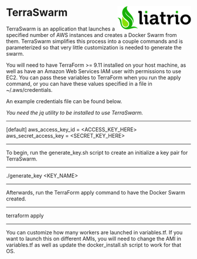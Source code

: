 # **TerraSwarm** <img align="right" src="media/liatrio.png">

TerraSwarm is an application that launches a specified number of AWS instances and creates a Docker Swarm from them. TerraSwarm simplifies this process into a couple commands and is parameterized so that very little customization is needed to generate the swarm.

You will need to have TerraForm >= 9.11 installed on your host machine, as well as have an Amazon Web Services IAM user with permissions to use EC2. You can pass these variables to TerraForm when you run the apply command, or you can have these values specified in a file in ~/.aws/credentials.

An example credentials file can be found below.

*You need the jq utility to be installed to use TerraSwarm.*

------

[default]
aws_access_key_id = <ACCESS_KEY_HERE>
aws_secret_access_key = <SECRET_KEY_HERE>

------

To begin, run the generate_key.sh script to create an initialize a key pair for TerraSwarm.

------

./generate_key <KEY_NAME>

------

Afterwards, run the TerraForm apply command to have the Docker Swarm created.

------

terraform apply

------

You can customize how many workers are launched in variables.tf. If you want to launch this on different AMIs, you will need to change the AMI in variables.tf as well as update the docker_install.sh script to work for that OS.
